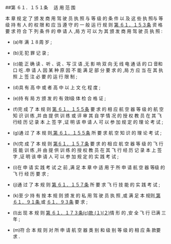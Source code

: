 ##第 ６１．１５１条 　适 用 范 围

本 章 规 定 了 颁 发 商 用 驾 驶 员 执 照 与 等 级 的 条 件 以 及 这 些 执 照与 等 级 持 有 人 的 权 限 和 应 当 遵 守 的 一 般 运 行 规 则 [第 ６１．１５３条](CCAR.61.153.MD) 资 格 要 求 符 合 下 列 条 件 的 申 请 人 ,局 方 可 以 为 其 颁 发 商 用 驾 驶 员 执 照 :

- (a)年 满 １８周 岁 ;

- (b)无 犯 罪 记 录 ; 

- (c)能 正 确 读 、听 、说 、写 汉 语 ,无 影 响 双 向 无 线 电 通 话 的 口 音和 口 吃 .申 请 人 因 某 种 原 因 不 能 满 足 部 分 要 求 的 ,局 方 应 当 在 其 执 照 上 签 注 必 要 的 运 行 限 制 ;

- (d)具 有 高 中 或 者 高 中 以 上 文 化 程 度 ;

- (e)持 有 局 方 颁 发 的 有 效I级 体 检 合 格 证 ; 

- (f)完 成 了 本 规 则 [第 ６１．１５５条](CCAR.61.155.MD) 要 求 的 相 应 航 空 器 等 级 的 航 空知 识 训 练 ,并 由 提 供 训 练 或 评 审 其 自 学 情 况 的 授 权 教 员 在 其 飞 行经 历 记 录 本 上 签 字 ,证 明 该 申 请 人 可 以 参 加 规 定 的 理 论 考 试 ; 

- (g)通 过 了 本 规 则[ 第 ６１．１５５条](CCAR.61.155.MD) 所 要 求 航 空 知 识 的 理 论 考 试 ;

- (h)完 成 了 本 规 则 [第６１．１５７条](CCAR.61.157.MD) 要 求 的 相 应 航 空 器 等 级 的 飞 行技 能 训 练 ,并 由 提 供 训 练 的 授 权 教 员 在 其 飞 行 经 历 记 录 本 上 签 字 ,证 明 该 申 请 人 可 以 参 加 规 定 的 实 践 考 试 ;

- (i)在 申 请 实 践 考 试 之 前 ,满 足 本 章 中 适 用 于 所 申 请 航 空 器 等级 的 飞 行 经 历 要 求 ;

- (j)通 过 了 本 规 则 [第 ６１．１５７条](CCAR.61.157.MD) 所 要 求 飞 行 技 能 的 实 践 考 试 ; 

- (k)至 少 持 有 按 本 规 则 颁 发 的 私 用 驾 驶 员 执 照 ,或 满 足 本 规则[ 第 ６１．９１条 ](CCAR.61.91.MD)或 [６１．９３条](CCAR.61.93.MD) 要 求 ; 

- (l)出 现 本 规 则 [第 ６１．１７３条(c)款 (１)(２)](CCAR.61.173.MD)情 形 的 ,安 全 飞 行 已满 三 年 ;

- (m)符 合 本 规 则 对 所 申 请 航 空 器 类 别 和 级 别 等 级 的 相 应 条 款要 求 .
